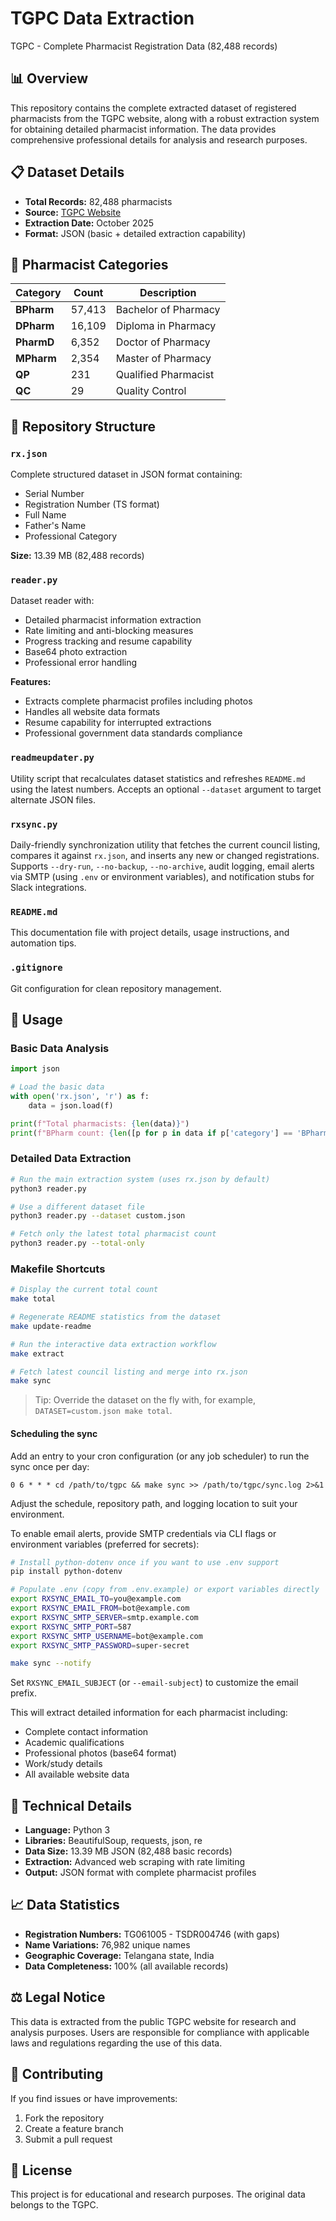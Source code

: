 # TGPC Data Extraction

TGPC - Complete Pharmacist Registration Data (82,488 records)

## 📊 Overview

This repository contains the complete extracted dataset of registered pharmacists from the TGPC website, along with a robust extraction system for obtaining detailed pharmacist information. The data provides comprehensive professional details for analysis and research purposes.

## 📋 Dataset Details

- **Total Records:** 82,488 pharmacists
- **Source:** [TGPC Website](https://www.pharmacycouncil.telangana.gov.in/pharmacy/srchpharmacisttotal)
- **Extraction Date:** October 2025
- **Format:** JSON (basic + detailed extraction capability)

## 🏥 Pharmacist Categories

| Category | Count | Description |
|----------|-------|-------------|
| **BPharm** | 57,413 | Bachelor of Pharmacy |
| **DPharm** | 16,109 | Diploma in Pharmacy |
| **PharmD** | 6,352 | Doctor of Pharmacy |
| **MPharm** | 2,354 | Master of Pharmacy |
| **QP** | 231 | Qualified Pharmacist |
| **QC** | 29 | Quality Control |

## 📁 Repository Structure

### `rx.json`
Complete structured dataset in JSON format containing:
- Serial Number
- Registration Number (TS format)
- Full Name
- Father's Name
- Professional Category

**Size:** 13.39 MB (82,488 records)

### `reader.py`
Dataset reader with:
- Detailed pharmacist information extraction
- Rate limiting and anti-blocking measures
- Progress tracking and resume capability
- Base64 photo extraction
- Professional error handling

**Features:**
- Extracts complete pharmacist profiles including photos
- Handles all website data formats
- Resume capability for interrupted extractions
- Professional government data standards compliance

### `readmeupdater.py`
Utility script that recalculates dataset statistics and refreshes `README.md` using
the latest numbers. Accepts an optional `--dataset` argument to target alternate
JSON files.

### `rxsync.py`
Daily-friendly synchronization utility that fetches the current council listing,
compares it against `rx.json`, and inserts any new or changed registrations.
Supports `--dry-run`, `--no-backup`, `--no-archive`, audit logging, email alerts
via SMTP (using `.env` or environment variables), and notification stubs for
Slack integrations.

### `README.md`
This documentation file with project details, usage instructions, and automation tips.

### `.gitignore`
Git configuration for clean repository management.

## 🚀 Usage

### Basic Data Analysis
```python
import json

# Load the basic data
with open('rx.json', 'r') as f:
    data = json.load(f)

print(f"Total pharmacists: {len(data)}")
print(f"BPharm count: {len([p for p in data if p['category'] == 'BPharm'])}")
```

### Detailed Data Extraction
```bash
# Run the main extraction system (uses rx.json by default)
python3 reader.py

# Use a different dataset file
python3 reader.py --dataset custom.json

# Fetch only the latest total pharmacist count
python3 reader.py --total-only
```

### Makefile Shortcuts
```bash
# Display the current total count
make total

# Regenerate README statistics from the dataset
make update-readme

# Run the interactive data extraction workflow
make extract

# Fetch latest council listing and merge into rx.json
make sync
```
> Tip: Override the dataset on the fly with, for example,
> `DATASET=custom.json make total`.

#### Scheduling the sync
Add an entry to your cron configuration (or any job scheduler) to run the sync once
per day:

```
0 6 * * * cd /path/to/tgpc && make sync >> /path/to/tgpc/sync.log 2>&1
```

Adjust the schedule, repository path, and logging location to suit your environment.

To enable email alerts, provide SMTP credentials via CLI flags or environment
variables (preferred for secrets):

```bash
# Install python-dotenv once if you want to use .env support
pip install python-dotenv

# Populate .env (copy from .env.example) or export variables directly
export RXSYNC_EMAIL_TO=you@example.com
export RXSYNC_EMAIL_FROM=bot@example.com
export RXSYNC_SMTP_SERVER=smtp.example.com
export RXSYNC_SMTP_PORT=587
export RXSYNC_SMTP_USERNAME=bot@example.com
export RXSYNC_SMTP_PASSWORD=super-secret

make sync --notify
```

Set `RXSYNC_EMAIL_SUBJECT` (or `--email-subject`) to customize the email prefix.

This will extract detailed information for each pharmacist including:
- Complete contact information
- Academic qualifications
- Professional photos (base64 format)
- Work/study details
- All available website data

## 🔧 Technical Details

- **Language:** Python 3
- **Libraries:** BeautifulSoup, requests, json, re
- **Data Size:** 13.39 MB JSON (82,488 basic records)
- **Extraction:** Advanced web scraping with rate limiting
- **Output:** JSON format with complete pharmacist profiles

## 📈 Data Statistics

- **Registration Numbers:** TG061005 - TSDR004746 (with gaps)
- **Name Variations:** 76,982 unique names
- **Geographic Coverage:** Telangana state, India
- **Data Completeness:** 100% (all available records)

## ⚖️ Legal Notice

This data is extracted from the public TGPC website for research and analysis purposes. Users are responsible for compliance with applicable laws and regulations regarding the use of this data.

## 🤝 Contributing

If you find issues or have improvements:
1. Fork the repository
2. Create a feature branch
3. Submit a pull request

## 📄 License

This project is for educational and research purposes. The original data belongs to the TGPC.

